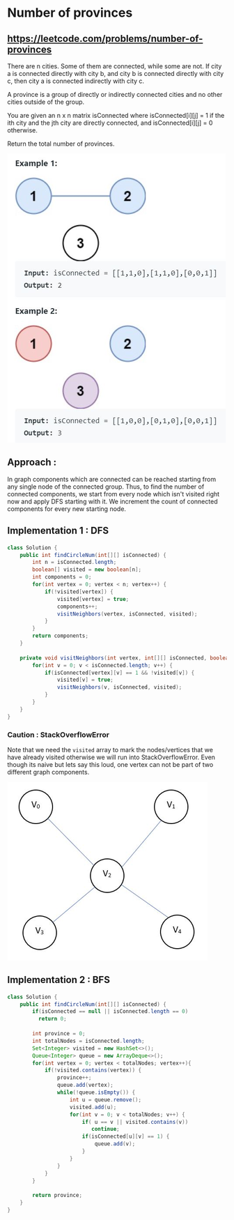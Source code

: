# Number of provinces
## https://leetcode.com/problems/number-of-provinces

There are n cities. Some of them are connected, while some are not. If city a is connected directly with city b, and city b is connected directly with city c, then city a is connected indirectly with city c.

A province is a group of directly or indirectly connected cities and no other cities outside of the group.

You are given an n x n matrix isConnected where isConnected[i][j] = 1 if the ith city and the jth city are directly connected, and isConnected[i][j] = 0 otherwise.

Return the total number of provinces.

![Number of provinces](number-of-provinces.JPG?raw=true "Number of provinces")

## Approach : 
In graph components which are connected can be reached starting from any single node of the connected group. Thus, to find the number of connected components, we start from every node which isn't visited right now and apply DFS starting with it. We increment the count of connected components for every new starting node.

## Implementation 1 : DFS

```java
class Solution {
    public int findCircleNum(int[][] isConnected) {
        int n = isConnected.length;
        boolean[] visited = new boolean[n];
        int components = 0;
        for(int vertex = 0; vertex < n; vertex++) {
            if(!visited[vertex]) {
                visited[vertex] = true;
                components++;
                visitNeighbors(vertex, isConnected, visited);
            }
        }
        return components;
    }
    
    private void visitNeighbors(int vertex, int[][] isConnected, boolean[] visited) {
        for(int v = 0; v < isConnected.length; v++) {
            if(isConnected[vertex][v] == 1 && !visited[v]) {
                visited[v] = true;
                visitNeighbors(v, isConnected, visited);
            }
        }
    }
}

```

### Caution : StackOverflowError
Note that we need the `visited` array to mark the nodes/vertices that we have already visited otherwise we will run into StackOverflowError.
Even though its naive but lets say this loud, one vertex can not be part of two different graph components.

![StackOverflowError](graph.JPG?raw=true "StackOverflowError")

## Implementation 2 : BFS
```java
class Solution {
    public int findCircleNum(int[][] isConnected) {
        if(isConnected == null || isConnected.length == 0)
          return 0;

        int province = 0;
        int totalNodes = isConnected.length;
        Set<Integer> visited = new HashSet<>();
        Queue<Integer> queue = new ArrayDeque<>();
        for(int vertex = 0; vertex < totalNodes; vertex++){
            if(!visited.contains(vertex)) {
                province++;
                queue.add(vertex);
                while(!queue.isEmpty()) {
                    int u = queue.remove();
                    visited.add(u);
                    for(int v = 0; v < totalNodes; v++) {
                        if( u == v || visited.contains(v))
                           continue;
                        if(isConnected[u][v] == 1) {
                            queue.add(v);
                        }
                    }
                }
            }
        }

        return province;  
    }
}

```
